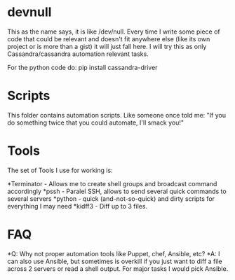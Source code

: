 # devnull

This as the name says, it is like /dev/null. Every time I write some piece of code that could be relevant and doesn't fit anywhere else (like its own project or is more than a gist) it will just fall here.
I will try this as only Cassandra/cassandra automation relevant tasks.


For the python code do:
pip install cassandra-driver

Scripts
=======

This folder contains automation scripts. Like someone once told me: "If you do something twice that you could automate, I'll smack you!" 

Tools
=====

The set of Tools I use for working is:

*Terminator - Allows me to create shell groups and broadcast command accordingly
*pssh - Paralel SSH, allows to send several quick commands to several servers
*python - quick (and-not-so-quick) and dirty scripts for everything I may need
*kidff3 - Diff up to 3 files. 

FAQ
===

*Q: Why not proper automation tools like Puppet, chef, Ansible, etc?
*A: I can also use Ansible, but sometimes is overkill if you just want to diff a file across 2 servers or read a shell output. For major tasks I would pick Ansible.


